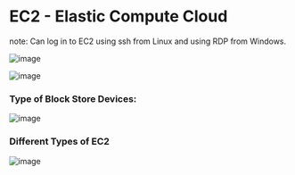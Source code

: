 # EC2 - Elastic Compute Cloud

note: Can log in to EC2 using ssh from Linux and using RDP from Windows.

![image](https://github.com/parrao/javecode/assets/13145569/4ca169e2-e64a-47b9-bb9a-f3788411ff32)

![image](https://github.com/parrao/javecode/assets/13145569/dee1a8e0-5846-47ff-83fa-9f752b320735)

### Type of Block Store Devices:
![image](https://github.com/parrao/javecode/assets/13145569/f86a8ca4-e984-4e0d-8d93-85fa4d847982)

### Different Types of EC2
![image](https://github.com/parrao/javecode/assets/13145569/2dd4c500-5f56-41f7-8703-040cc5bab7d5)
